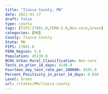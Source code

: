 ```yaml
---
title: "Itasca County, MN"
date: 2021-01-17
draft: false
type: county
tags: [FIPS:27061.0,FEMA:5.0,Non-core,Green]
categories: [MN]
County: Itasca County
State: MN
FIPS: 27061.0
FEMA_Region: 5.0
Population: 45130.0
NCHS_Urban_Rural_Classification: Non-core
Tests_in_prior_14_days: 4148.0
Fourteen_day_test_rate_per_100000: 9191.0
Percent_Positivity_in_prior_14_days: 0.038
Level: Green
url: /states/MN/itasca-county
---
```




